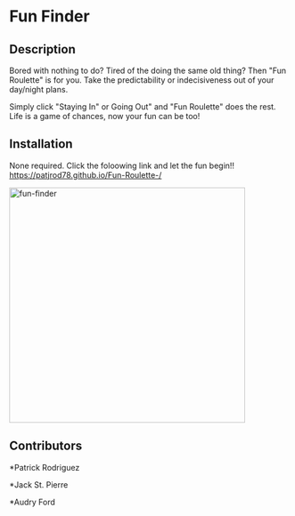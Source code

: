 # Fun Finder
## Description
Bored with nothing to do? Tired of the doing the same old thing? Then "Fun Roulette" is for you. Take the predictability or indecisiveness out of your day/night plans. 

 Simply click "Staying In" or Going Out" and "Fun Roulette" does the rest. Life is a game of chances, now your fun can be too!

## Installation
None required. Click the foloowing link and let the fun begin!!
https://patjrod78.github.io/Fun-Roulette-/


<img width="423" alt="fun-finder" src="https://user-images.githubusercontent.com/84256033/128444197-e4e696bd-afe9-4ff7-be41-d4cd82ff2e89.png">

## Contributors
*Patrick Rodriguez

*Jack St. Pierre

*Audry Ford
